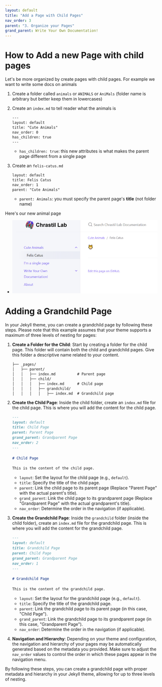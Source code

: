 ```yaml
---
layout: default
title: "Add a Page with Child Pages"
nav_order: 3
parent: "3. Organize your Pages"
grand_parent: Write Your Own Documentation!
---
```



# How to Add a new Page with child pages
Let's be more organized by create pages with child pages. For example we want to write some docs on animals

1. Create a folder called `animals` or `ANIMALS` or `AniMals` (folder name is arbitrary but better keep them in lowercases)

2. Create an `index.md` to tell reader what the animals is 
	
	```
	---
	layout: default
	title: "Cute Animals"
	nav_order: 0
	has_children: true
	---
	```
	
	- `has_children: true`: this new attributes is what makes the parent page different from a single page
	
3. Create an `felis-catus.md` 

	```
	layout: default
	title: Felis Catus
	nav_order: 1
	parent: "Cute Animals"
	```
	
	- `parent: Animals`: you must specify the parent page's **title** (not folder name) 
	
Here's our new animal page
- ![](/assets/images/github_page/adding-documentation/page_with_child.png)

# Adding a Grandchild Page

In your Jekyll theme, you can create a grandchild page by following these steps. Please note that this example assumes that your theme supports a maximum of three levels of nesting for pages:

1. **Create a Folder for the Child**: Start by creating a folder for the child page. This folder will contain both the child and grandchild pages. Give this folder a descriptive name related to your content.

   ```plaintext
   ├── _pages/
   │   ├── parent/
   │   │   ├── index.md          # Parent page
   │   │   ├── child/
   │   │   │   ├── index.md      # Child page
   │   │   │   ├── grandchild/
   │   │   │   │   ├── index.md  # Grandchild page
   ```

2. **Create the Child Page**: Inside the child folder, create an `index.md` file for the child page. This is where you will add the content for the child page.

   ```markdown
   ---
   layout: default
   title: Child Page
   parent: Parent Page
   grand_parent: Grandparent Page
   nav_order: 2
   ---
   
   # Child Page

   This is the content of the child page.
   ```

   - `layout`: Set the layout for the child page (e.g., `default`).
   - `title`: Specify the title of the child page.
   - `parent`: Link the child page to its parent page (Replace "Parent Page" with the actual parent's title).
   - `grand_parent`: Link the child page to its grandparent page (Replace "Grandparent Page" with the actual grandparent's title).
   - `nav_order`: Determine the order in the navigation (if applicable).

3. **Create the Grandchild Page**: Inside the `grandchild` folder (inside the child folder), create an `index.md` file for the grandchild page. This is where you will add the content for the grandchild page.

   ```markdown
   ---
   layout: default
   title: Grandchild Page
   parent: Child Page
   grand_parent: Grandparent Page
   nav_order: 1
   ---
   
   # Grandchild Page

   This is the content of the grandchild page.
   ```

   - `layout`: Set the layout for the grandchild page (e.g., `default`).
   - `title`: Specify the title of the grandchild page.
   - `parent`: Link the grandchild page to its parent page (in this case, "Child Page").
   - `grand_parent`: Link the grandchild page to its grandparent page (in this case, "Grandparent Page").
   - `nav_order`: Determine the order in the navigation (if applicable).

4. **Navigation and Hierarchy**: Depending on your theme and configuration, the navigation and hierarchy of your pages may be automatically generated based on the metadata you provided. Make sure to adjust the `nav_order` values to control the order in which these pages appear in the navigation menu.

By following these steps, you can create a grandchild page with proper metadata and hierarchy in your Jekyll theme, allowing for up to three levels of nesting.

